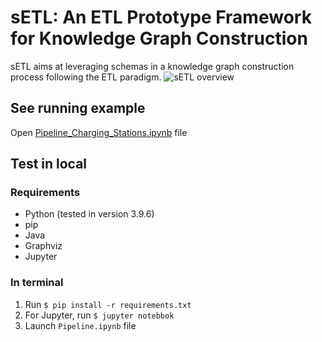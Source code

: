 # sETL: An ETL Prototype Framework for Knowledge Graph Construction
sETL aims at leveraging schemas in a knowledge graph construction process following the ETL paradigm.
![sETL overview](https://github.com/Sarra-Ouelhadj/SemanticLifting/assets/59183609/09b58f8e-1cd1-4a62-b512-a03f38f9fe10)

## See running example
Open [Pipeline_Charging_Stations.ipynb](https://github.com/Sarra-Ouelhadj/SemanticLifting/blob/master/Examples/Charging_Stations/Pipeline_Charging_Stations.ipynb) file

## Test in local
### Requirements
* Python (tested in version 3.9.6)
* pip
* Java
* Graphviz
* Jupyter

### In terminal
1. Run ```$ pip install -r requirements.txt```
2. For Jupyter, run ```$ jupyter notebbok```
3. Launch `Pipeline.ipynb` file
